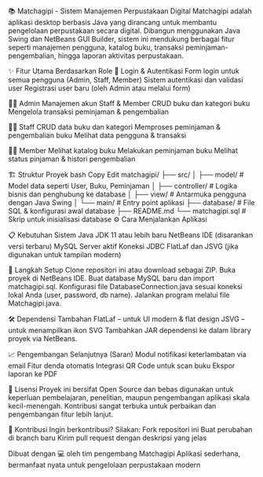 📚 Matchagipi - Sistem Manajemen Perpustakaan Digital
Matchagipi adalah aplikasi desktop berbasis Java yang dirancang untuk membantu pengelolaan perpustakaan secara digital. Dibangun menggunakan Java Swing dan NetBeans GUI Builder, sistem ini mendukung berbagai fitur seperti manajemen pengguna, katalog buku, transaksi peminjaman-pengembalian, hingga laporan aktivitas perpustakaan.

✨ Fitur Utama Berdasarkan Role
🔐 Login & Autentikasi
Form login untuk semua pengguna (Admin, Staff, Member)
Sistem autentikasi dan validasi user
Registrasi user baru (oleh Admin atau melalui form)

🧑‍💼 Admin
Manajemen akun Staff & Member
CRUD buku dan kategori buku
Mengelola transaksi peminjaman & pengembalian

👨‍💼 Staff
CRUD data buku dan kategori
Memproses peminjaman & pengembalian buku
Melihat data pengguna & transaksi

👨‍🎓 Member
Melihat katalog buku
Melakukan peminjaman buku
Melihat status pinjaman & histori pengembalian

🏗️ Struktur Proyek
bash
Copy
Edit
matchagipi/
├── src/
│   ├── model/            # Model data seperti User, Buku, Peminjaman
│   ├── controller/       # Logika bisnis dan penghubung ke database
│   ├── view/             # Antarmuka pengguna dengan Java Swing
│   └── main/             # Entry point aplikasi
├── database/             # File SQL & konfigurasi awal database
├── README.md
└── matchagipi.sql        # Skrip untuk inisialisasi database
⚙️ Cara Menjalankan Aplikasi

📋 Kebutuhan Sistem
Java JDK 11 atau lebih baru
NetBeans IDE (disarankan versi terbaru)
MySQL Server aktif
Koneksi JDBC
FlatLaf dan JSVG (jika digunakan untuk tampilan modern)

🚀 Langkah Setup
Clone repositori ini atau download sebagai ZIP.
Buka proyek di NetBeans IDE.
Buat database MySQL baru dan import matchagipi.sql.
Konfigurasi file DatabaseConnection.java sesuai koneksi lokal Anda (user, password, db name).
Jalankan program melalui file Matchagipi.java.

🛠️ Dependensi Tambahan
FlatLaf – untuk UI modern & flat design
JSVG – untuk menampilkan ikon SVG
Tambahkan JAR dependensi ke dalam library proyek via NetBeans.

📈 Pengembangan Selanjutnya (Saran)
Modul notifikasi keterlambatan via email
Fitur denda otomatis
Integrasi QR Code untuk scan buku
Ekspor laporan ke PDF

📄 Lisensi
Proyek ini bersifat Open Source dan bebas digunakan untuk keperluan pembelajaran, penelitian, maupun pengembangan aplikasi skala kecil-menengah. Kontribusi sangat terbuka untuk perbaikan dan pengembangan fitur lebih lanjut.

🙌 Kontribusi
Ingin berkontribusi? Silakan:
Fork repositori ini
Buat perubahan di branch baru
Kirim pull request dengan deskripsi yang jelas

Dibuat dengan 💻 oleh tim pengembang Matchagipi
Aplikasi sederhana, bermanfaat nyata untuk pengelolaan perpustakaan modern
